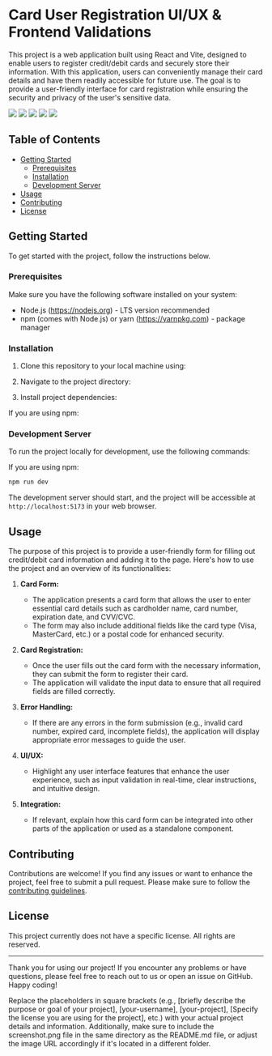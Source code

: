 # Card User Registration UI/UX & Frontend Validations

This project is a web application built using React and Vite, designed to enable users to register credit/debit cards and securely store their information. With this application, users can conveniently manage their card details and have them readily accessible for future use. The goal is to provide a user-friendly interface for card registration while ensuring the security and privacy of the user's sensitive data.

<img src='./src/assets/design/desktop-design.jpg'>
<img src='./src/assets/design/active-states.jpg'>
<img src='./src/assets/design/complete-state-desktop.jpg'>

<img src='./src/assets/design/mobile-design.jpg'>
<img src='./src/assets/design/complete-state-mobile.jpg'>

## Table of Contents

- [Getting Started](#getting-started)
  - [Prerequisites](#prerequisites)
  - [Installation](#installation)
  - [Development Server](#development-server)
- [Usage](#usage)
- [Contributing](#contributing)
- [License](#license)

## Getting Started

To get started with the project, follow the instructions below.

### Prerequisites

Make sure you have the following software installed on your system:

- Node.js (https://nodejs.org) - LTS version recommended
- npm (comes with Node.js) or yarn (https://yarnpkg.com) - package manager

### Installation

1. Clone this repository to your local machine using:

2. Navigate to the project directory:

3. Install project dependencies:

If you are using npm:

### Development Server

To run the project locally for development, use the following commands:

If you are using npm:

```bash
npm run dev
```

The development server should start, and the project will be accessible at `http://localhost:5173` in your web browser.

## Usage

The purpose of this project is to provide a user-friendly form for filling out credit/debit card information and adding it to the page. Here's how to use the project and an overview of its functionalities:

1. **Card Form:**

   - The application presents a card form that allows the user to enter essential card details such as cardholder name, card number, expiration date, and CVV/CVC.
   - The form may also include additional fields like the card type (Visa, MasterCard, etc.) or a postal code for enhanced security.

2. **Card Registration:**

   - Once the user fills out the card form with the necessary information, they can submit the form to register their card.
   - The application will validate the input data to ensure that all required fields are filled correctly.

3. **Error Handling:**

   - If there are any errors in the form submission (e.g., invalid card number, expired card, incomplete fields), the application will display appropriate error messages to guide the user.

4. **UI/UX:**

   - Highlight any user interface features that enhance the user experience, such as input validation in real-time, clear instructions, and intuitive design.

5. **Integration:**

   - If relevant, explain how this card form can be integrated into other parts of the application or used as a standalone component.

## Contributing

Contributions are welcome! If you find any issues or want to enhance the project, feel free to submit a pull request. Please make sure to follow the [contributing guidelines](CONTRIBUTING.md).

## License

This project currently does not have a specific license. All rights are reserved.

---

Thank you for using our project! If you encounter any problems or have questions, please feel free to reach out to us or open an issue on GitHub. Happy coding!

Replace the placeholders in square brackets (e.g., [briefly describe the purpose or goal of your project], [your-username], [your-project], [Specify the license you are using for the project], etc.) with your actual project details and information. Additionally, make sure to include the screenshot.png file in the same directory as the README.md file, or adjust the image URL accordingly if it's located in a different folder.
